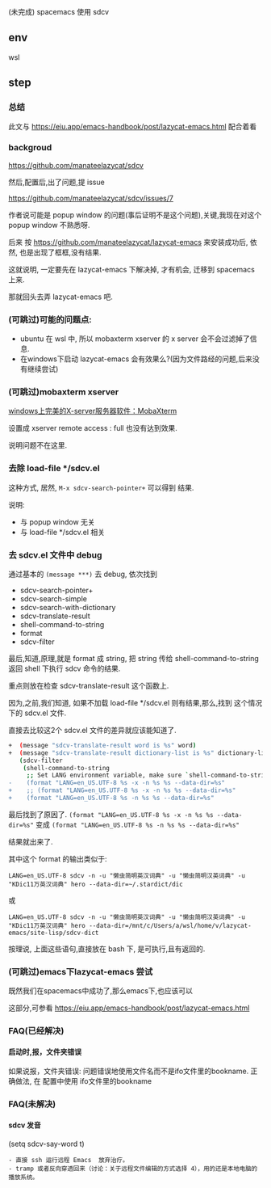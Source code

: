 (未完成)
spacemacs 使用 sdcv

## env

wsl

## step
### 总结

此文与 https://eiu.app/emacs-handbook/post/lazycat-emacs.html 配合着看

### backgroud ###

https://github.com/manateelazycat/sdcv

然后,配置后,出了问题,提 issue

https://github.com/manateelazycat/sdcv/issues/7

作者说可能是 popup window 的问题(事后证明不是这个问题),关键,我现在对这个 popup window 不熟悉呀.

后来 按 
https://github.com/manateelazycat/lazycat-emacs 来安装成功后, 依然, 也是出现了框框,没有结果.

这就说明, 一定要先在 lazycat-emacs 下解决掉, 才有机会, 迁移到 spacemacs 上来.

那就回头去弄 lazycat-emacs 吧.

### (可跳过)可能的问题点:

- ubuntu 在 wsl 中, 所以 mobaxterm xserver 的 x server 会不会过滤掉了信息.
- 在windows下启动 lazycat-emacs 会有效果么?(因为文件路经的问题,后来没有继续尝试)

### (可跳过)mobaxterm xserver ###

[windows上完美的X-server服务器软件：MobaXterm](https://www.cnblogs.com/jinzhenshui/p/9089328.html)

设置成 xserver remote access : full 也没有达到效果.

说明问题不在这里.

### 去除 load-file */sdcv.el 

这种方式, 居然, `M-x sdcv-search-pointer+` 可以得到 结果.

说明:

- 与 popup window 无关
- 与 load-file */sdcv.el 相关

### 去 sdcv.el 文件中 debug ###

通过基本的 `(message ***)` 去 debug, 依次找到

- sdcv-search-pointer+
- sdcv-search-simple
- sdcv-search-with-dictionary
- sdcv-translate-result
- shell-command-to-string
- format
- sdcv-filter

最后,知道,原理,就是 format 成 string, 把 string 传给 shell-command-to-string 返回 shell 下执行 sdcv 命令的结果.

重点则放在检查 sdcv-translate-result 这个函数上.

因为,之前,我们知道, 如果不加载 load-file */sdcv.el 则有结果,那么,找到 这个情况下的 sdcv.el 文件. 

直接去比较这2个 sdcv.el 文件的差异就应该能知道了.  

```bash
+  (message "sdcv-translate-result word is %s" word)
+  (message "sdcv-translate-result dictionary-list is %s" dictionary-list)
   (sdcv-filter
    (shell-command-to-string
     ;; Set LANG environment variable, make sure `shell-command-to-string' can handle CJK character correctly.
-    (format "LANG=en_US.UTF-8 %s -x -n %s %s --data-dir=%s"
+    ;; (format "LANG=en_US.UTF-8 %s -x -n %s %s --data-dir=%s"
+    (format "LANG=en_US.UTF-8 %s -n %s %s --data-dir=%s"
```

最后找到了原因了. 
`(format "LANG=en_US.UTF-8 %s -x -n %s %s --data-dir=%s"` 变成 
`(format "LANG=en_US.UTF-8 %s -n %s %s --data-dir=%s"` 

结果就出来了.

其中这个 format 的输出类似于:

`LANG=en_US.UTF-8 sdcv -n -u "懒虫简明英汉词典" -u "懒虫简明汉英词典" -u "KDic11万英汉词典" hero --data-dir=~/.stardict/dic`

或

`LANG=en_US.UTF-8 sdcv -n -u "懒虫简明英汉词典" -u "懒虫简明汉英词典" -u "KDic11万英汉词典" hero --data-dir=/mnt/c/Users/a/wsl/home/v/lazycat-emacs/site-lisp/sdcv-dict`

按理说, 上面这些语句,直接放在 bash 下, 是可执行,且有返回的.

### (可跳过)emacs下lazycat-emacs 尝试

既然我们在spacemacs中成功了,那么emacs下,也应该可以

这部分,可参看 https://eiu.app/emacs-handbook/post/lazycat-emacs.html


### FAQ(已经解决)

#### 启动时,报，文件夹错误

如果说报，文件夹错误: 问题错误地使用文件名而不是ifo文件里的bookname. 
正确做法, 在 配置中使用 ifo文件里的bookname

### FAQ(未解决)

#### sdcv 发音 ####


(setq sdcv-say-word t)

```
- 直接 ssh 运行远程 Emacs  放弃治疗。
- tramp 或者反向穿透回来（讨论：关于远程文件编辑的方式选择 4），用的还是本地电脑的播放系统。
```



